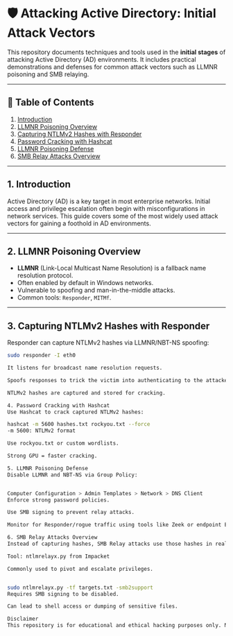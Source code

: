 # 🛡️ Attacking Active Directory: Initial Attack Vectors

This repository documents techniques and tools used in the **initial stages** of attacking Active Directory (AD) environments. It includes practical demonstrations and defenses for common attack vectors such as LLMNR poisoning and SMB relaying.

---

## 📌 Table of Contents
1. [Introduction](#1-introduction)  
2. [LLMNR Poisoning Overview](#2-llmnr-poisoning-overview)  
3. [Capturing NTLMv2 Hashes with Responder](#3-capturing-ntlmv2-hashes-with-responder)  
4. [Password Cracking with Hashcat](#4-password-cracking-with-hashcat)  
5. [LLMNR Poisoning Defense](#5-llmnr-poisoning-defense)  
6. [SMB Relay Attacks Overview](#6-smb-relay-attacks-overview)  

---

## 1. Introduction

Active Directory (AD) is a key target in most enterprise networks. Initial access and privilege escalation often begin with misconfigurations in network services. This guide covers some of the most widely used attack vectors for gaining a foothold in AD environments.

---

## 2. LLMNR Poisoning Overview

- **LLMNR** (Link-Local Multicast Name Resolution) is a fallback name resolution protocol.
- Often enabled by default in Windows networks.
- Vulnerable to spoofing and man-in-the-middle attacks.
- Common tools: `Responder`, `MITMf`.

---

## 3. Capturing NTLMv2 Hashes with Responder

Responder can capture NTLMv2 hashes via LLMNR/NBT-NS spoofing:

```bash
sudo responder -I eth0

It listens for broadcast name resolution requests.

Spoofs responses to trick the victim into authenticating to the attacker.

NTLMv2 hashes are captured and stored for cracking.

4. Password Cracking with Hashcat
Use Hashcat to crack captured NTLMv2 hashes:

hashcat -m 5600 hashes.txt rockyou.txt --force
-m 5600: NTLMv2 format

Use rockyou.txt or custom wordlists.

Strong GPU = faster cracking.

5. LLMNR Poisoning Defense
Disable LLMNR and NBT-NS via Group Policy:


Computer Configuration > Admin Templates > Network > DNS Client
Enforce strong password policies.

Use SMB signing to prevent relay attacks.

Monitor for Responder/rogue traffic using tools like Zeek or endpoint EDRs.

6. SMB Relay Attacks Overview
Instead of capturing hashes, SMB Relay attacks use those hashes in real-time to authenticate against another system.

Tool: ntlmrelayx.py from Impacket

Commonly used to pivot and escalate privileges.


sudo ntlmrelayx.py -tf targets.txt -smb2support
Requires SMB signing to be disabled.

Can lead to shell access or dumping of sensitive files.

Disclaimer
This repository is for educational and ethical hacking purposes only. Never use these techniques on systems without explicit permission.



